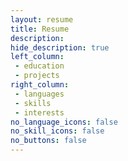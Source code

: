 ```yaml
---
layout: resume
title: Resume
description: 
hide_description: true
left_column:
 - education
 - projects
right_column:
 - languages
 - skills
 - interests
no_language_icons: false
no_skill_icons: false
no_buttons: false
---
```

